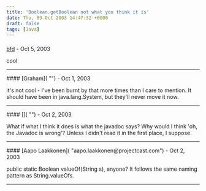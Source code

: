 ```yaml
---
title: 'Boolean.getBoolean not what you think it is'
date: Thu, 09 Oct 2003 14:47:32 +0000
draft: false
tags: [Java]
---
```



#### 
[bfd]( "bfd3651@hotmail.com") - <time datetime="2003-10-10 05:55:29">Oct 5, 2003</time>

cool
<hr />
#### 
[Graham]( "") - <time datetime="2003-10-13 14:34:20">Oct 1, 2003</time>

it's not cool - I've been burnt by that more times than I care to mention. It should have been in java.lang.System, but they'll never move it now.
<hr />
#### 
[]( "") - <time datetime="2003-10-14 16:11:59">Oct 2, 2003</time>

What if what I think it does is what the javadoc says? Why would I think 'oh, the Javadoc is wrong'? Unless I didn't read it in the first place, I suppose.
<hr />
#### 
[Aapo Laakkonen]( "aapo.laakkonen@projectcast.com") - <time datetime="2003-10-14 16:19:46">Oct 2, 2003</time>

public static Boolean valueOf(String s), anyone? It follows the same naming pattern as String.valueOfs.
<hr />
